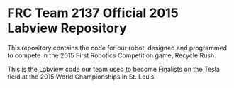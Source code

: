 # FRC Team 2137 Official 2015 Labview Repository

This repository contains the code for our robot, designed and programmed to compete in the 2015 First Robotics Competition game, Recycle Rush.

This is the Labview code our team used to become Finalists on the Tesla field at the 2015 World Championships in St. Louis.
